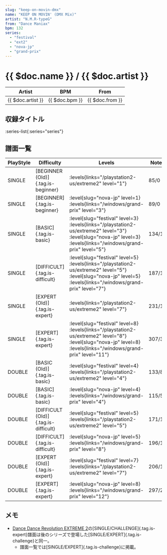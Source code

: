 ```yaml
---
slug: "keep-on-movin-dmx"
name: "KEEP ON MOVIN' (DMX Mix)"
artist: "N.M.R-typeG"
from: "Dance Maniax"
bpm: 132
series:
  - "festival"
  - "ext2"
  - "nova-jp"
  - "grand-prix"
---
```


# {{ $doc.name }} / {{ $doc.artist }}

|Artist|BPM|From|
|------|---|----|
|{{ $doc.artist }}|{{ $doc.bpm }}|{{ $doc.from }}|

## 収録タイトル

:series-list{:series="series"}

## 譜面一覧

|PlayStyle|Difficulty|Levels|Notes|Movie|
|---------|----------|------|-----|-----|
|SINGLE|[BEGINNER (Old)]{.tag.is-beginner}| :levels{links="/playstation2-us/extreme2" level="1"}|85/0||
|SINGLE|[BEGINNER]{.tag.is-beginner}|<div class="field is-grouped is-grouped-multiline"> :level{slug="nova-jp" level=1}  :levels{links="/windows/grand-prix" level="3"}</div>|89/0||
|SINGLE|[BASIC]{.tag.is-basic}|<div class="field is-grouped is-grouped-multiline"> :level{slug="festival" level=3}  :levels{links="/playstation2-us/extreme2" level="3"} :level{slug="nova-jp" level=3}  :levels{links="/windows/grand-prix" level="5"}</div>|134/12||
|SINGLE|[DIFFICULT]{.tag.is-difficult}|<div class="field is-grouped is-grouped-multiline"> :level{slug="festival" level=5}  :levels{links="/playstation2-us/extreme2" level="5"} :level{slug="nova-jp" level=5}  :levels{links="/windows/grand-prix" level="7"}</div>|187/13||
|SINGLE|[EXPERT (Old)]{.tag.is-expert}| :levels{links="/playstation2-us/extreme2" level="7"}|231/12||
|SINGLE|[EXPERT]{.tag.is-expert}|<div class="field is-grouped is-grouped-multiline"> :level{slug="festival" level=8}  :levels{links="/playstation2-us/extreme2" level="8"} :level{slug="nova-jp" level=8}  :levels{links="/windows/grand-prix" level="11"}</div>|307/31||
|DOUBLE|[BASIC (Old)]{.tag.is-basic}|<div class="field is-grouped is-grouped-multiline"> :level{slug="festival" level=4}  :levels{links="/playstation2-us/extreme2" level="4"}</div>|133/8||
|DOUBLE|[BASIC]{.tag.is-basic}|<div class="field is-grouped is-grouped-multiline"> :level{slug="nova-jp" level=4}  :levels{links="/windows/grand-prix" level="4"}</div>|115/5||
|DOUBLE|[DIFFICULT (Old)]{.tag.is-difficult}|<div class="field is-grouped is-grouped-multiline"> :level{slug="festival" level=5}  :levels{links="/playstation2-us/extreme2" level="5"}</div>|171/16||
|DOUBLE|[DIFFICULT]{.tag.is-difficult}|<div class="field is-grouped is-grouped-multiline"> :level{slug="nova-jp" level=5}  :levels{links="/windows/grand-prix" level="8"}</div>|196/16||
|DOUBLE|[EXPERT (Old)]{.tag.is-expert}|<div class="field is-grouped is-grouped-multiline"> :level{slug="festival" level=7}  :levels{links="/playstation2-us/extreme2" level="7"}</div>|206/15||
|DOUBLE|[EXPERT]{.tag.is-expert}|<div class="field is-grouped is-grouped-multiline"> :level{slug="nova-jp" level=8}  :levels{links="/windows/grand-prix" level="12"}</div>|297/2||

## メモ

- [Dance Dance Revolution EXTREME 2](/series/ext2)の[SINGLE/CHALLENGE]{.tag.is-expert}譜面は後のシリーズで登場した[SINGLE/EXPERT]{.tag.is-challenge}と同一。
  - 譜面一覧では[SINGLE/EXPERT]{.tag.is-challenge}に掲載。
